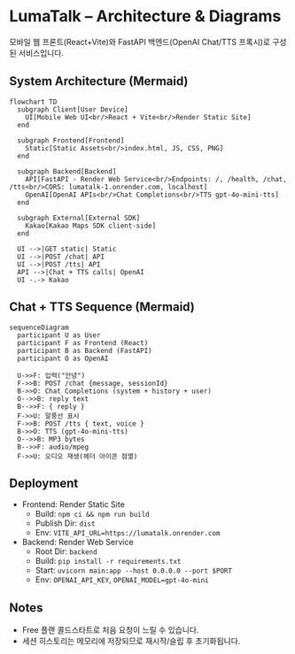 # LumaTalk – Architecture & Diagrams

모바일 웹 프론트(React+Vite)와 FastAPI 백엔드(OpenAI Chat/TTS 프록시)로 구성된 서비스입니다.

## System Architecture (Mermaid)

```mermaid
flowchart TD
  subgraph Client[User Device]
    UI[Mobile Web UI<br/>React + Vite<br/>Render Static Site]
  end

  subgraph Frontend[Frontend]
    Static[Static Assets<br/>index.html, JS, CSS, PNG]
  end

  subgraph Backend[Backend]
    API[FastAPI - Render Web Service<br/>Endpoints: /, /health, /chat, /tts<br/>CORS: lumatalk-1.onrender.com, localhost]
    OpenAI[OpenAI APIs<br/>Chat Completions<br/>TTS gpt-4o-mini-tts]
  end

  subgraph External[External SDK]
    Kakao[Kakao Maps SDK client-side]
  end

  UI -->|GET static| Static
  UI -->|POST /chat| API
  UI -->|POST /tts| API
  API -->|Chat + TTS calls| OpenAI
  UI -.-> Kakao
```

## Chat + TTS Sequence (Mermaid)

```mermaid
sequenceDiagram
  participant U as User
  participant F as Frontend (React)
  participant B as Backend (FastAPI)
  participant O as OpenAI

  U->>F: 입력("안녕")
  F->>B: POST /chat {message, sessionId}
  B->>O: Chat Completions (system + history + user)
  O-->>B: reply text
  B-->>F: { reply }
  F->>U: 말풍선 표시
  F->>B: POST /tts { text, voice }
  B->>O: TTS (gpt-4o-mini-tts)
  O-->>B: MP3 bytes
  B-->>F: audio/mpeg
  F->>U: 오디오 재생(헤더 아이콘 점멸)
```

## Deployment
- Frontend: Render Static Site
  - Build: `npm ci && npm run build`
  - Publish Dir: `dist`
  - Env: `VITE_API_URL=https://lumatalk.onrender.com`
- Backend: Render Web Service
  - Root Dir: `backend`
  - Build: `pip install -r requirements.txt`
  - Start: `uvicorn main:app --host 0.0.0.0 --port $PORT`
  - Env: `OPENAI_API_KEY`, `OPENAI_MODEL=gpt-4o-mini`

## Notes
- Free 플랜 콜드스타트로 처음 요청이 느릴 수 있습니다.
- 세션 히스토리는 메모리에 저장되므로 재시작/슬립 후 초기화됩니다.
